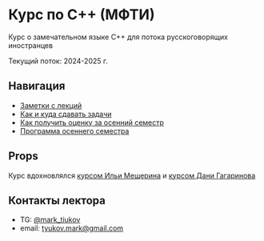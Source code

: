 # Курс по С++ (МФТИ)

Курс о замечательном языке C++ для потока русскоговорящих иностранцев

Текущий поток: 2024-2025 г.

## Навигация

* [Заметки с лекций](lectures/)
* [Как и куда сдавать задачи](how_to_submit_hw.md)
* [Как получить оценку за осенний семестр](exams/fall_rules.md)
* [Программа осеннего семестра](exams/fall_program.md)

## Props

Курс вдохновлялся [курсом Ильи Мещерина](https://www.youtube.com/channel/UCGlYKd-FR4g0Tp4wF6_wxig) и [курсом Дани Гагаринова](https://gitlab.com/yaishenka/cpp_course/-/tree/2022_2023)

## Контакты лектора

* TG: [@mark_tiukov](t.me/mark_tiukov)
* email: tyukov.mark@gmail.com

